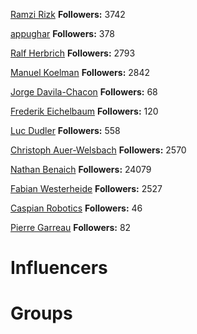 
[Ramzi Rizk](https://twitter.com/ramz)
**Followers:** 3742


[appughar](https://twitter.com/appughar)
**Followers:** 378


[Ralf Herbrich](https://twitter.com/rherbrich)
**Followers:** 2793


[Manuel Koelman](https://twitter.com/manuelkoelman)
**Followers:** 2842


[Jorge Davila-Chacon](https://twitter.com/jorgedch)
**Followers:** 68


[Frederik Eichelbaum](https://twitter.com/eichelbaum)
**Followers:** 120


[Luc Dudler](https://twitter.com/lucdudler)
**Followers:** 558


[Christoph Auer-Welsbach](https://twitter.com/AWChristoph)
**Followers:** 2570


[Nathan Benaich](https://twitter.com/NathanBenaich)
**Followers:** 24079


[Fabian Westerheide](https://twitter.com/bootstrappingme)
**Followers:** 2527


[Caspian Robotics](https://twitter.com/CaspianRobotics)
**Followers:** 46


[Pierre Garreau](https://twitter.com/pierre_garreau)
**Followers:** 82

<!-- TITLE: Communities -->
<!-- SUBTITLE: A quick summary of Communities -->

# Influencers
<div class=influencers>


</div>

# Groups
<div class=groups>


</div>

